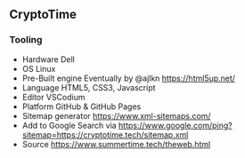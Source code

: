 ## CryptoTime

### Tooling

- Hardware Dell
- OS Linux
- Pre-Built engine Eventually by @ajlkn https://html5up.net/
- Language HTML5, CSS3, Javascript
- Editor VSCodium
- Platform GitHub & GitHub Pages
- Sitemap generator https://www.xml-sitemaps.com/
- Add to Google Search via https://www.google.com/ping?sitemap=https://cryptotime.tech/sitemap.xml
- Source https://www.summertime.tech/theweb.html
